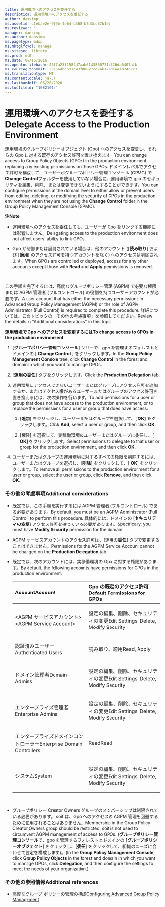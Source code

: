 ```yaml
---
title: 運用環境へのアクセスを委任する
description: 運用環境へのアクセスを委任する
author: dansimp
ms.assetid: c1ebae2e-909b-4e64-b368-b7d3cc67b1eb
ms.reviewer: ''
manager: dansimp
ms.author: dansimp
ms.pagetype: mdop
ms.mktglfcycl: manage
ms.sitesec: library
ms.prod: w10
ms.date: 06/16/2016
ms.openlocfilehash: 4667a23f1584d7aab6143860721e326da6407afb
ms.sourcegitcommit: 354664bc527d93f80687cd2eba70d1eea024c7c3
ms.translationtype: MT
ms.contentlocale: ja-JP
ms.lasthandoff: 06/26/2020
ms.locfileid: "10821014"
---
```

# <span data-ttu-id="76d8b-103">運用環境へのアクセスを委任する</span><span class="sxs-lookup"><span data-stu-id="76d8b-103">Delegate Access to the Production Environment</span></span>


<span data-ttu-id="76d8b-104">運用環境のグループポリシーオブジェクト (Gpo) へのアクセスを変更し、それらの Gpo に対する既存のアクセス許可を置き換えます。</span><span class="sxs-lookup"><span data-stu-id="76d8b-104">You can change access to Group Policy Objects (GPOs) in the production environment, replacing any existing permissions on those GPOs.</span></span> <span data-ttu-id="76d8b-105">ドメインレベルでアクセス許可を構成して、ユーザーがグループポリシー管理コンソール (GPMC) で**Change Control**フォルダーを使用していない場合に、運用環境で gpo のセキュリティを編集、削除、または変更できないようにすることができます。</span><span class="sxs-lookup"><span data-stu-id="76d8b-105">You can configure permissions at the domain level to either allow or prevent users from editing, deleting, or modifying the security of GPOs in the production environment when they are not using the **Change Control** folder in the Group Policy Management Console (GPMC).</span></span>

**<span data-ttu-id="76d8b-106">注</span><span class="sxs-lookup"><span data-stu-id="76d8b-106">Note</span></span>**  
-   <span data-ttu-id="76d8b-107">運用環境へのアクセスを委任しても、ユーザーが Gpo をリンクする機能には影響しません。</span><span class="sxs-lookup"><span data-stu-id="76d8b-107">Delegating access to the production environment does not affect users’ ability to link GPOs.</span></span>

-   <span data-ttu-id="76d8b-108">Gpo が制御または展開されている場合は、他のアカウント ([**読み取り**] および [**適用**] のアクセス許可を持つアカウントを除く) へのアクセスは削除されます。</span><span class="sxs-lookup"><span data-stu-id="76d8b-108">When GPOs are controlled or deployed, access for any other accounts except those with **Read** and **Apply** permissions is removed.</span></span>

 

<span data-ttu-id="76d8b-109">この手順を完了するには、高度なグループポリシー管理 (AGPM) で必要な権限または AGPM 管理者 (フルコントロール) の役割を持つユーザーアカウントが必要です。</span><span class="sxs-lookup"><span data-stu-id="76d8b-109">A user account that has either the necessary permissions in Advanced Group Policy Management (AGPM) or the role of AGPM Administrator (Full Control) is required to complete this procedure.</span></span> <span data-ttu-id="76d8b-110">詳細については、このトピックの「その他の考慮事項」を参照してください。</span><span class="sxs-lookup"><span data-stu-id="76d8b-110">Review the details in "Additional considerations" in this topic.</span></span>

**<span data-ttu-id="76d8b-111">運用環境で Gpo へのアクセスを変更するには</span><span class="sxs-lookup"><span data-stu-id="76d8b-111">To change access to GPOs in the production environment</span></span>**

1.  <span data-ttu-id="76d8b-112">[**グループポリシー管理コンソール**] ツリーで、gpo を管理するフォレストとドメインの [ **Change Control** ] をクリックします。</span><span class="sxs-lookup"><span data-stu-id="76d8b-112">In the **Group Policy Management Console** tree, click **Change Control** in the forest and domain in which you want to manage GPOs.</span></span>

2.  <span data-ttu-id="76d8b-113">[**運用の委任**] タブをクリックします。</span><span class="sxs-lookup"><span data-stu-id="76d8b-113">Click the **Production Delegation** tab.</span></span>

3.  <span data-ttu-id="76d8b-114">運用環境にアクセスできないユーザーまたはグループにアクセス許可を追加するか、またはアクセス権があるユーザーまたはグループのアクセス許可を置き換えるには、次の操作を行います。</span><span class="sxs-lookup"><span data-stu-id="76d8b-114">To add permissions for a user or group that does not have access to the production environment, or to replace the permissions for a user or group that does have access:</span></span>

    1.  <span data-ttu-id="76d8b-115">[**追加**] をクリックし、ユーザーまたはグループを選択して、[ **OK]** をクリックします。</span><span class="sxs-lookup"><span data-stu-id="76d8b-115">Click **Add**, select a user or group, and then click **OK**.</span></span>

    2.  <span data-ttu-id="76d8b-116">[権限] を選択して、実稼働環境のユーザーまたはグループに委任し、[ **OK]** をクリックします。</span><span class="sxs-lookup"><span data-stu-id="76d8b-116">Select permissions to delegate to that user or group for the production environment, and then click **OK**.</span></span>

4.  <span data-ttu-id="76d8b-117">ユーザーまたはグループの運用環境に対するすべての権限を削除するには、ユーザーまたはグループを選択し、[**削除**] をクリックして、[ **OK]** をクリックします。</span><span class="sxs-lookup"><span data-stu-id="76d8b-117">To remove all permissions to the production environment for a user or group, select the user or group, click **Remove**, and then click **OK**.</span></span>

### <span data-ttu-id="76d8b-118">その他の考慮事項</span><span class="sxs-lookup"><span data-stu-id="76d8b-118">Additional considerations</span></span>

-   <span data-ttu-id="76d8b-119">既定では、この手順を実行するには AGPM 管理者 (フルコントロール) である必要があります。</span><span class="sxs-lookup"><span data-stu-id="76d8b-119">By default, you must be an AGPM Administrator (Full Control) to perform this procedure.</span></span> <span data-ttu-id="76d8b-120">具体的には、ドメインの [**セキュリティの変更**] アクセス許可を持っている必要があります。</span><span class="sxs-lookup"><span data-stu-id="76d8b-120">Specifically, you must have **Modify Security** permission for the domain.</span></span>

-   <span data-ttu-id="76d8b-121">AGPM サービスアカウントのアクセス許可は、[運用の**委任**] タブで変更することはできません。</span><span class="sxs-lookup"><span data-stu-id="76d8b-121">Permissions for the AGPM Service Account cannot be changed on the **Production Delegation** tab.</span></span>

-   <span data-ttu-id="76d8b-122">既定では、次のアカウントには、実稼働環境の Gpo に対する権限があります。</span><span class="sxs-lookup"><span data-stu-id="76d8b-122">By default, the following accounts have permissions for GPOs in the production environment:</span></span>

    <table>
    <colgroup>
    <col width="50%" />
    <col width="50%" />
    </colgroup>
    <thead>
    <tr class="header">
    <th align="left"><span data-ttu-id="76d8b-123">Account</span><span class="sxs-lookup"><span data-stu-id="76d8b-123">Account</span></span></th>
    <th align="left"><span data-ttu-id="76d8b-124">Gpo の既定のアクセス許可</span><span class="sxs-lookup"><span data-stu-id="76d8b-124">Default Permissions for GPOs</span></span></th>
    </tr>
    </thead>
    <tbody>
    <tr class="odd">
    <td align="left"><p><span data-ttu-id="76d8b-125">&lt;AGPM サービスアカウント&gt;</span><span class="sxs-lookup"><span data-stu-id="76d8b-125">&lt;AGPM Service Account&gt;</span></span></p></td>
    <td align="left"><p><span data-ttu-id="76d8b-126">設定の編集、削除、セキュリティの変更</span><span class="sxs-lookup"><span data-stu-id="76d8b-126">Edit Settings, Delete, Modify Security</span></span></p></td>
    </tr>
    <tr class="even">
    <td align="left"><p><span data-ttu-id="76d8b-127">認証済みユーザー</span><span class="sxs-lookup"><span data-stu-id="76d8b-127">Authenticated Users</span></span></p></td>
    <td align="left"><p><span data-ttu-id="76d8b-128">読み取り、適用</span><span class="sxs-lookup"><span data-stu-id="76d8b-128">Read, Apply</span></span></p></td>
    </tr>
    <tr class="odd">
    <td align="left"><p><span data-ttu-id="76d8b-129">ドメイン管理者</span><span class="sxs-lookup"><span data-stu-id="76d8b-129">Domain Admins</span></span></p></td>
    <td align="left"><p><span data-ttu-id="76d8b-130">設定の編集、削除、セキュリティの変更</span><span class="sxs-lookup"><span data-stu-id="76d8b-130">Edit Settings, Delete, Modify Security</span></span></p></td>
    </tr>
    <tr class="even">
    <td align="left"><p><span data-ttu-id="76d8b-131">エンタープライズ管理者</span><span class="sxs-lookup"><span data-stu-id="76d8b-131">Enterprise Admins</span></span></p></td>
    <td align="left"><p><span data-ttu-id="76d8b-132">設定の編集、削除、セキュリティの変更</span><span class="sxs-lookup"><span data-stu-id="76d8b-132">Edit Settings, Delete, Modify Security</span></span></p></td>
    </tr>
    <tr class="odd">
    <td align="left"><p><span data-ttu-id="76d8b-133">エンタープライズドメインコントローラー</span><span class="sxs-lookup"><span data-stu-id="76d8b-133">Enterprise Domain Controllers</span></span></p></td>
    <td align="left"><p><span data-ttu-id="76d8b-134">Read</span><span class="sxs-lookup"><span data-stu-id="76d8b-134">Read</span></span></p></td>
    </tr>
    <tr class="even">
    <td align="left"><p><span data-ttu-id="76d8b-135">システム</span><span class="sxs-lookup"><span data-stu-id="76d8b-135">System</span></span></p></td>
    <td align="left"><p><span data-ttu-id="76d8b-136">設定の編集、削除、セキュリティの変更</span><span class="sxs-lookup"><span data-stu-id="76d8b-136">Edit Settings, Delete, Modify Security</span></span></p></td>
    </tr>
    </tbody>
    </table>

     

-   <span data-ttu-id="76d8b-137">グループポリシー Creator Owners グループのメンバーシップは制限されている必要があります。 soit は、Gpo へのアクセスの AGPM 管理を回避するために使用されることはありません。</span><span class="sxs-lookup"><span data-stu-id="76d8b-137">Membership in the Group Policy Creator Owners group should be restricted, soit is not used to circumvent AGPM management of access to GPOs.</span></span> <span data-ttu-id="76d8b-138">(**グループポリシー管理コンソール**で、gpo を管理するフォレストとドメインの [**グループポリシーオブジェクト**] をクリックし、[**委任**] をクリックして、組織のニーズに合わせて設定を構成します)。</span><span class="sxs-lookup"><span data-stu-id="76d8b-138">(In the **Group Policy Management Console**, click **Group Policy Objects** in the forest and domain in which you want to manage GPOs, click **Delegation**, and then configure the settings to meet the needs of your organization.)</span></span>

### <span data-ttu-id="76d8b-139">その他の参照情報</span><span class="sxs-lookup"><span data-stu-id="76d8b-139">Additional references</span></span>

-   [<span data-ttu-id="76d8b-140">高度なグループ ポリシーの管理の構成</span><span class="sxs-lookup"><span data-stu-id="76d8b-140">Configuring Advanced Group Policy Management</span></span>](configuring-advanced-group-policy-management.md)

 

 





